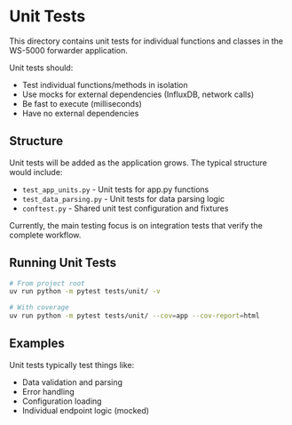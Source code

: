 # Unit Tests

This directory contains unit tests for individual functions and classes in the WS-5000 forwarder application.

Unit tests should:
- Test individual functions/methods in isolation
- Use mocks for external dependencies (InfluxDB, network calls)
- Be fast to execute (milliseconds)
- Have no external dependencies

## Structure

Unit tests will be added as the application grows. The typical structure would include:
- `test_app_units.py` - Unit tests for app.py functions
- `test_data_parsing.py` - Unit tests for data parsing logic
- `conftest.py` - Shared unit test configuration and fixtures

Currently, the main testing focus is on integration tests that verify the complete workflow.

## Running Unit Tests

```bash
# From project root
uv run python -m pytest tests/unit/ -v

# With coverage
uv run python -m pytest tests/unit/ --cov=app --cov-report=html
```

## Examples

Unit tests typically test things like:
- Data validation and parsing
- Error handling
- Configuration loading
- Individual endpoint logic (mocked)
